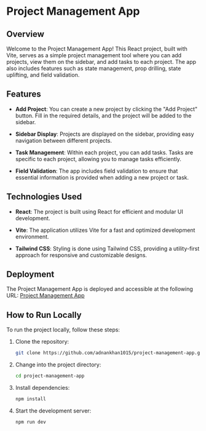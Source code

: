 # Project Management App

## Overview

Welcome to the Project Management App! This React project, built with Vite, serves as a simple project management tool where you can add projects, view them on the sidebar, and add tasks to each project. The app also includes features such as state management, prop drilling, state uplifting, and field validation.

## Features

- **Add Project**: You can create a new project by clicking the "Add Project" button. Fill in the required details, and the project will be added to the sidebar.

- **Sidebar Display**: Projects are displayed on the sidebar, providing easy navigation between different projects.

- **Task Management**: Within each project, you can add tasks. Tasks are specific to each project, allowing you to manage tasks efficiently.

- **Field Validation**: The app includes field validation to ensure that essential information is provided when adding a new project or task.

## Technologies Used

- **React**: The project is built using React for efficient and modular UI development.

- **Vite**: The application utilizes Vite for a fast and optimized development environment.

- **Tailwind CSS**: Styling is done using Tailwind CSS, providing a utility-first approach for responsive and customizable designs.

## Deployment

The Project Management App is deployed and accessible at the following URL: [Project Management App](https://project-management-app-rho.vercel.app/)

## How to Run Locally

To run the project locally, follow these steps:

1. Clone the repository:

   ```bash
   git clone https://github.com/adnankhan1015/project-management-app.git
   ```

2. Change into the project directory:

   ```bash
   cd project-management-app
   ```

3. Install dependencies:

   ```bash
   npm install
   ```

4. Start the development server:

   ```bash
   npm run dev
   ```
